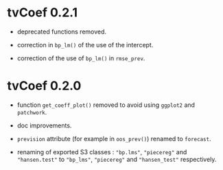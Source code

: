# tvCoef 0.2.1

* deprecated functions removed.

* correction in `bp_lm()` of the use of the intercept.

* correction of the use of `bp_lm()` in `rmse_prev`.

# tvCoef 0.2.0

* function `get_coeff_plot()` removed to avoid using `ggplot2` and `patchwork`.

* doc improvements.

* `prevision` attribute (for example in `oos_prev()`) renamed to `forecast`.

* renaming of exported S3 classes : `"bp.lms"`, `"piecereg"` and `"hansen.test"` to `"bp_lms"`, `"piecereg"` and `"hansen_test"` respectively.

